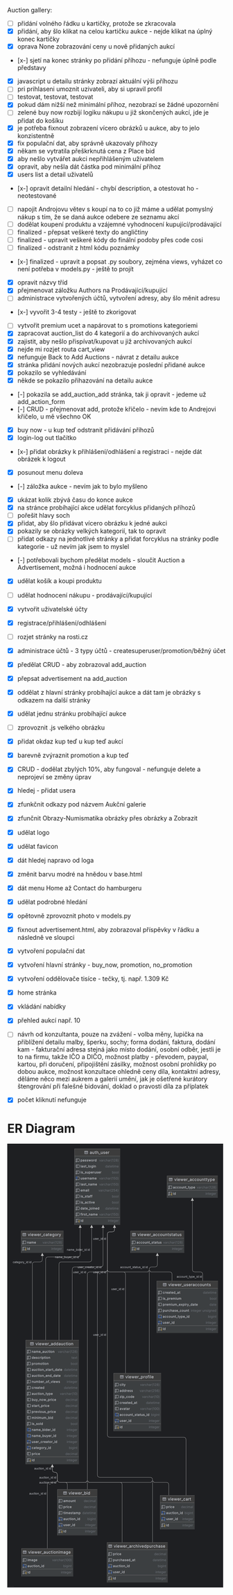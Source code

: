 Auction gallery:

- [ ] přidání volného řádku u kartičky, protože se zkracovala
- [x] přidání, aby šlo klikat na celou kartičku aukce - nejde klikat na úplný konec kartičky
- [x] oprava None zobrazování ceny u nově přidaných aukcí
- [x-] sjetí na konec stránky po přidání příhozu - nefunguje úplně podle představy
- [x] javascript u detailu stránky zobrazí aktuální výši příhozu
- [ ] pri prihlaseni umoznit uzivateli, aby si upravil profil
- [ ] testovat, testovat, testovat
- [x] pokud dám nižší než minimální příhoz, nezobrazí se žádné upozornění
- [ ] zelené buy now rozbijí logiku nákupu u již skončených aukcí, jde je přidat do košíku
- [x] je potřeba fixnout zobrazení vícero obrázků u aukce, aby to jelo konzistentně
- [x] fix populační dat, aby správně ukazovaly příhozy
- [x] někam se vytratila přeškrknutá cena z Place bid
- [x] aby nešlo vytvářet aukci nepřihlášeným uživatelem
- [x] opravit, aby nešla dát částka pod minimální příhoz
- [x] users list a detail uživatelů
- [x-] opravit detailní hledání - chybí description, a otestovat ho - neotestované
- [ ] napojit Androjovu větev s koupí na to co již máme a udělat pomyslný nákup s tím, že se daná aukce odebere ze seznamu akcí
- [ ] dodělat koupení produktu a vzájemné vyhodnocení kupující/prodávající
- [ ] finalized - přepsat veškeré texty do angličtiny
- [ ] finalized - upravit veškeré kódy do finální podoby přes code cosi
- [ ] finalized - odstranit z html kódu poznámky
- [x-] finalized - upravit a popsat .py soubory, zejména views, vyházet co není potřeba v models.py - ještě to projít
- [x] opravit názvy tříd
- [x] přejmenovat záložku Authors na Prodávající/kupující
- [ ] administrace vytvořených účtů, vytvoření adresy, aby šlo měnit adresu
- [x-] vyvořit 3-4 testy - ještě to zkorigovat
- [ ] vytvořit premium ucet a napárovat to s promotions kategoriemi
- [x] zapracovat auction_list do 4 kategorií a do archivovaných aukcí
- [x] zajistit, aby nešlo přispívat/kupovat u již archivovaných aukcí
- [x] nejde mi rozjet routa cart_view
- [x] nefunguje Back to Add Auctions - návrat z detailu aukce
- [x] stránka přidání nových aukcí nezobrazuje poslední přidané aukce
- [x] pokazilo se vyhledávání
- [x] někde se pokazilo přihazování na detailu aukce
- [-] pokazila se add_auction_add stránka, tak ji opravit - jedeme už add_action_form
- [-] CRUD - přejmenovat add, protože křičelo - nevím kde to Andrejovi křičelo, u mě všechno OK
- [x] buy now - u kup teď odstranit přidávání příhozů
- [x] login-log out tlačítko
- [x-] přidat obrázky k přihlášení/odhlášení a registraci - nejde dát obrázek k logout
- [x] posunout menu doleva
- [-] záložka aukce - nevím jak to bylo myšleno
- [x] ukázat kolik zbývá času do konce aukce
- [x] na stránce probíhající akce udělat forcyklus přidaných příhozů
- [ ] pořešit hlavy soch
- [x] přidat, aby šlo přidávat vícero obrázku k jedné aukci
- [x] pokazily se obrázky velkých kategorií, tak to opravit
- [ ] přidat odkazy na jednotlivé stránky a přidat forcyklus na stránky podle kategorie - už nevím jak jsem to myslel
- [-] potřebovali bychom předělat models - sloučit Auction a Advertisement, možná i hodnocení aukce
- [x] udělat košík a koupi produktu
- [ ] udělat hodnocení nákupu - prodávající/kupující
- [x] vytvořit uživatelské účty
- [x] registrace/přihlášení/odhlášení
- [ ] rozjet stránky na rosti.cz
- [x] administrace účtů - 3 typy účtů - createsuperuser/promotion/běžný účet
- [x] předělat CRUD - aby zobrazoval add_auction
- [x] přepsat advertisement na add_auction
- [x] oddělat z hlavní stránky probíhající aukce a dát tam je obrázky s odkazem na další stránky
- [x] udělat jednu stránku probíhající aukce
- [ ] zprovoznit .js velkého obrázku
- [x] přidat okdaz kup teď u kup teď aukcí
- [x] barevně zvýraznit promotion a kup teď
- [x] CRUD - dodělat zbylých 10%, aby fungoval - nefunguje delete a neprojeví se změny úprav
- [x] hledej - přidat usera
- [x] zfunkčnit odkazy pod názvem Aukční galerie
- [x] zfunčnit Obrazy-Numismatika obrázky přes obrázky a Zobrazit
- [x] udělat logo
- [x] udělat favicon
- [x] dát hledej napravo od loga
- [x] změnit barvu modré na hnědou v base.html
- [x] dát menu Home až Contact do hamburgeru
- [x] udělat podrobné hledání
- [x] opětovně zprovoznit photo v models.py
- [x] fixnout advertisement.html, aby zobrazoval příspěvky v řádku a následně ve sloupci
- [x] vytvoření populační dat
- [x] vytvoření hlavní stránky - buy_now, promotion, no_promotion 
- [x] vytvoření oddělovače tisíce - tečky, tj. např. 1.309 Kč
- [x] home stránka
- [x] vkládání nabídky
- [x] přehled aukcí např. 10
- [ ] návrh od konzultanta, pouze na zvážení - volba měny, lupička na přiblížení detailu malby, šperku, sochy; forma dodání, faktura, dodání kam - fakturační adresa stejná jako místo dodání, osobní odběr, jestli je to na firmu, takže IČO a DIČO, možnost platby - převodem, paypal, kartou, při doručení, připojištění zásilky, možnost osobní prohlídky po dobou aukce, možnost konzultace ohledně ceny díla, kontaktní adresy, děláme něco mezi aukrem a galerií umění, jak je ošetřené kurátory štengrování při falešné bidování, doklad o pravosti díla za příplatek
- [x] počet kliknutí nefunguje


# ER Diagram
![ER](./ERDiagram.png)